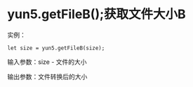 # yun5.getFileB\(\);获取文件大小B

实例：

```text
let size = yun5.getFileB(size);
```

输入参数：size - 文件的大小

输出参数：文件转换后的大小



